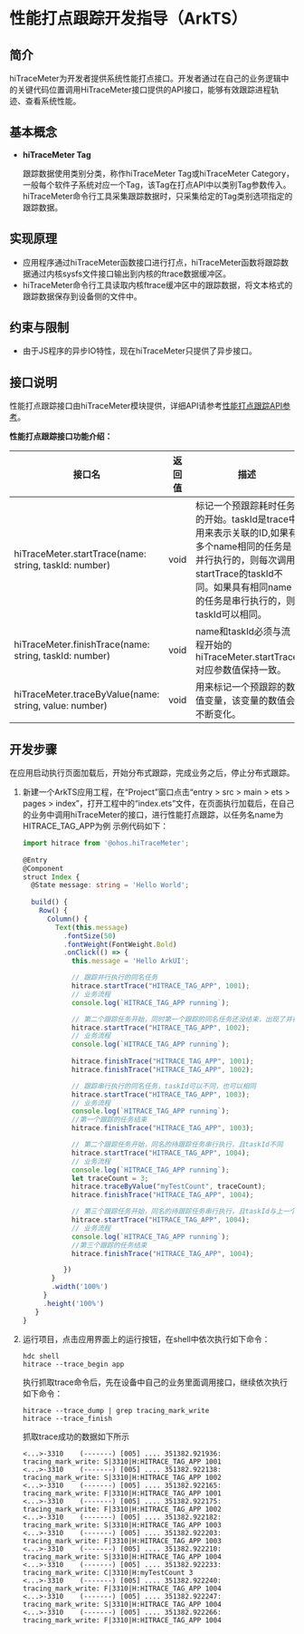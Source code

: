 # 性能打点跟踪开发指导（ArkTS）

## 简介

hiTraceMeter为开发者提供系统性能打点接口。开发者通过在自己的业务逻辑中的关键代码位置调用HiTraceMeter接口提供的API接口，能够有效跟踪进程轨迹、查看系统性能。

## 基本概念

- **hiTraceMeter Tag**

  跟踪数据使用类别分类，称作hiTraceMeter Tag或hiTraceMeter Category，一般每个软件子系统对应一个Tag，该Tag在打点API中以类别Tag参数传入。hiTraceMeter命令行工具采集跟踪数据时，只采集给定的Tag类别选项指定的跟踪数据。

## 实现原理

- 应用程序通过hiTraceMeter函数接口进行打点，hiTraceMeter函数将跟踪数据通过内核sysfs文件接口输出到内核的ftrace数据缓冲区。
- hiTraceMeter命令行工具读取内核ftrace缓冲区中的跟踪数据，将文本格式的跟踪数据保存到设备侧的文件中。

## 约束与限制

- 由于JS程序的异步IO特性，现在hiTraceMeter只提供了异步接口。

## 接口说明

性能打点跟踪接口由hiTraceMeter模块提供，详细API请参考[性能打点跟踪API参考](../reference/apis/js-apis-hitracemeter.md)。

**性能打点跟踪接口功能介绍：**

| 接口名                                                    | 返回值  | 描述                                                                                                                   |
| ------------------------------------------------------ | ---- | -------------------------------------------------------------------------------------------------------------------- |
| hiTraceMeter.startTrace(name: string, taskId: number)  | void | 标记一个预跟踪耗时任务的开始。taskId是trace中用来表示关联的ID,如果有多个name相同的任务是并行执行的，则每次调用startTrace的taskId不同。如果具有相同name的任务是串行执行的，则taskId可以相同。 |
| hiTraceMeter.finishTrace(name: string, taskId: number) | void | name和taskId必须与流程开始的hiTraceMeter.startTrace对应参数值保持一致。                                                                 |
| hiTraceMeter.traceByValue(name: string, value: number) | void | 用来标记一个预跟踪的数值变量，该变量的数值会不断变化。                                                                                          |

## 开发步骤

在应用启动执行页面加载后，开始分布式跟踪，完成业务之后，停止分布式跟踪。

1. 新建一个ArkTS应用工程，在“Project”窗口点击“entry > src > main > ets > pages > index”，打开工程中的“index.ets”文件，在页面执行加载后，在自己的业务中调用hiTraceMeter的接口，进行性能打点跟踪，以任务名name为HITRACE_TAG_APP为例 示例代码如下：
 
   ```ts
   import hitrace from '@ohos.hiTraceMeter';
  
   @Entry
   @Component
   struct Index {
     @State message: string = 'Hello World';
 
     build() {
       Row() {
         Column() {
           Text(this.message)
             .fontSize(50)
             .fontWeight(FontWeight.Bold)
             .onClick(() => {
               this.message = 'Hello ArkUI';

               // 跟踪并行执行的同名任务
               hitrace.startTrace("HITRACE_TAG_APP", 1001);
               // 业务流程
               console.log(`HITRACE_TAG_APP running`);
   
               // 第二个跟踪任务开始，同时第一个跟踪的同名任务还没结束，出现了并行执行，对应接口的taskId需要不同。
               hitrace.startTrace("HITRACE_TAG_APP", 1002);
               // 业务流程
               console.log(`HITRACE_TAG_APP running`);
  
               hitrace.finishTrace("HITRACE_TAG_APP", 1001);
               hitrace.finishTrace("HITRACE_TAG_APP", 1002);
   
               // 跟踪串行执行的同名任务，taskId可以不同，也可以相同
               hitrace.startTrace("HITRACE_TAG_APP", 1003);
               // 业务流程
               console.log(`HITRACE_TAG_APP running`);
               //第一个跟踪的任务结束
               hitrace.finishTrace("HITRACE_TAG_APP", 1003);
   
               // 第二个跟踪任务开始，同名的待跟踪任务串行执行，且taskId不同
               hitrace.startTrace("HITRACE_TAG_APP", 1004);
               // 业务流程
               console.log(`HITRACE_TAG_APP running`);
               let traceCount = 3;
               hitrace.traceByValue("myTestCount", traceCount);
               hitrace.finishTrace("HITRACE_TAG_APP", 1004);
   
               // 第三个跟踪任务开始，同名的待跟踪任务串行执行，且taskId与上一个相同
               hitrace.startTrace("HITRACE_TAG_APP", 1004);
               // 业务流程
               console.log(`HITRACE_TAG_APP running`);
               //第三个跟踪的任务结束
               hitrace.finishTrace("HITRACE_TAG_APP", 1004);
   
             })
          }
          .width('100%')
        }
        .height('100%')
      }
   }
   ```
   
3. 运行项目，点击应用界面上的运行按钮，在shell中依次执行如下命令：
 
   ```shell
   hdc shell
   hitrace --trace_begin app
   ```
   
   执行抓取trace命令后，先在设备中自己的业务里面调用接口，继续依次执行如下命令：
  
   ```shell
   hitrace --trace_dump | grep tracing_mark_write
   hitrace --trace_finish
   ```
  
   抓取trace成功的数据如下所示
  
   ```
   <...>-3310    (-------) [005] .... 351382.921936: tracing_mark_write: S|3310|H:HITRACE_TAG_APP 1001
   <...>-3310    (-------) [005] .... 351382.922138: tracing_mark_write: S|3310|H:HITRACE_TAG_APP 1002
   <...>-3310    (-------) [005] .... 351382.922165: tracing_mark_write: F|3310|H:HITRACE_TAG_APP 1001
   <...>-3310    (-------) [005] .... 351382.922175: tracing_mark_write: F|3310|H:HITRACE_TAG_APP 1002
   <...>-3310    (-------) [005] .... 351382.922182: tracing_mark_write: S|3310|H:HITRACE_TAG_APP 1003
   <...>-3310    (-------) [005] .... 351382.922203: tracing_mark_write: F|3310|H:HITRACE_TAG_APP 1003
   <...>-3310    (-------) [005] .... 351382.922210: tracing_mark_write: S|3310|H:HITRACE_TAG_APP 1004
   <...>-3310    (-------) [005] .... 351382.922233: tracing_mark_write: C|3310|H:myTestCount 3
   <...>-3310    (-------) [005] .... 351382.922240: tracing_mark_write: F|3310|H:HITRACE_TAG_APP 1004
   <...>-3310    (-------) [005] .... 351382.922247: tracing_mark_write: S|3310|H:HITRACE_TAG_APP 1004
   <...>-3310    (-------) [005] .... 351382.922266: tracing_mark_write: F|3310|H:HITRACE_TAG_APP 1004
   ```
